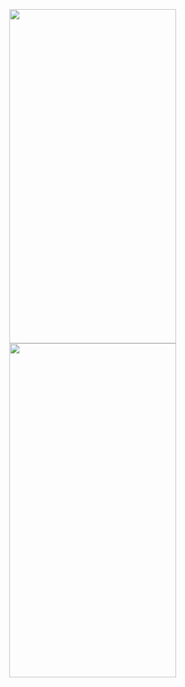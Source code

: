 <img src="(https://user-images.githubusercontent.com/61875571/181255407-4de498c0-0173-4115-a7ae-be60dce0a55a.png)" width="300" height="600">
<img src="(https://user-images.githubusercontent.com/61875571/181255547-f009318a-14f4-4784-accf-a1b4315f9b14.png)" width="300" height="600">
